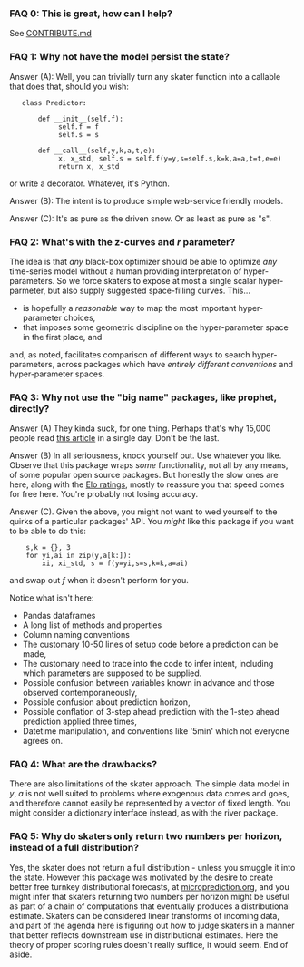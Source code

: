 

### FAQ 0: This is great, how can I help?
    
See  [CONTRIBUTE.md](https://github.com/microprediction/timemachines/blob/main/CONTRIBUTE.md)
    
    
### FAQ 1: Why not have the model persist the state?

Answer (A): Well, you can trivially turn any skater function into a callable that does that, should you wish: 

       class Predictor:
   
           def __init__(self,f):
                self.f = f
                self.s = s

           def __call__(self,y,k,a,t,e):
                x, x_std, self.s = self.f(y=y,s=self.s,k=k,a=a,t=t,e=e)
                return x, x_std

or write a decorator. Whatever, it's Python. 

Answer (B): The intent is to produce simple web-service friendly models. 

Answer (C): It's as pure as the driven snow. Or as least as pure as "s". 

### FAQ 2: What's with the z-curves and *r* parameter?

The idea is that *any* black-box optimizer should be able to optimize *any* time-series model without a human providing interpretation of hyper-parameters. So we force skaters to expose at most a single scalar hyper-parmeter, but also supply suggested space-filling curves. This...

- is hopefully a *reasonable* way to map the most important hyper-parameter choices,
- that imposes some geometric discipline on the hyper-parameter space in the first place, and

and, as noted, facilitates comparison of different ways to search hyper-parameters, across packages which have *entirely different conventions* and hyper-parameter spaces. 

### FAQ 3: Why not use the "big name" packages, like prophet, directly?

Answer (A) They kinda suck, for one thing. Perhaps that's why 15,000 people read [this article](https://www.microprediction.com/blog/prophet) in a single day. Don't be the last.  

Answer (B) In all seriousness, knock yourself out. Use whatever you like. Observe that this package wraps *some* functionality, not all by any means, of some popular open source packages. But honestly the slow ones are here, along with the [Elo ratings](https://microprediction.github.io/timeseries-elo-ratings/html_leaderboards/univariate-k_003.html), mostly to reassure you that speed comes for free here. You're probably not losing accuracy. 

Answer (C). Given the above, you might not want to wed yourself to the quirks of a particular packages' API. You *might* like this package if you want to be able to do this:

        s,k = {}, 3
        for yi,ai in zip(y,a[k:]): 
            xi, xi_std, s = f(y=yi,s=s,k=k,a=ai)

and swap out *f* when it doesn't perform for you. 

Notice what isn't here: 
 - Pandas dataframes
 - A long list of methods and properties 
 - Column naming conventions 
 - The customary 10-50 lines of setup code before a prediction can be made,
 - The customary need to trace into the code to infer intent, including which parameters are supposed to be supplied. 
 - Possible confusion between variables known in advance and those observed contemporaneously,
 - Possible confusion about prediction horizon,
 - Possible conflation of 3-step ahead prediction with the 1-step ahead prediction applied three times, 
 - Datetime manipulation, and conventions like '5min' which not everyone agrees on. 

### FAQ 4: What are the drawbacks? 

There are also limitations of the skater approach. The simple data model in *y*, *a* is not well suited to problems where exogenous data comes and goes, and therefore cannot easily be represented by a vector of fixed length. You might consider a dictionary interface instead, as with
the river package. 

### FAQ 5: Why do skaters only return two numbers per horizon, instead of a full distribution? 

Yes, the skater does not return a full distribution - unless you smuggle it into the state. 
However this package was motivated by the desire to create better free turnkey distributional forecasts, at [microprediction.org](https://www.microprediction.org), and you might infer that skaters returning two numbers per horizon might be useful 
as part of a chain of computations that eventually produces a distributional estimate. Skaters can be considered linear transforms
of incoming data, and part of the agenda here is figuring out how to judge skaters
in a manner that better reflects downstream use in distributional estimates. Here the theory of proper scoring rules doesn't really suffice, it would seem. End of aside.  
 
